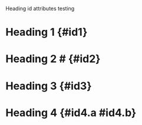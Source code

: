 Heading id attributes testing

# Heading 1 {#id1}

# Heading 2 # {#id2}

# Heading 3 {#id3} #

# Heading 4 {#id4.a #id4.b}
